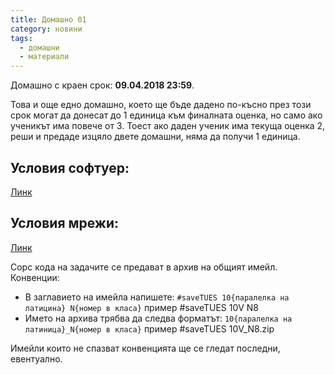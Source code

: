 ```yaml
---
title: Домашно 01
category: новини
tags:
  - домашни
  - материали
---
```


Домашно с краен срок: **09.04.2018 23:59**.

Това и още едно домашно, което ще бъде дадено по-късно през този срок могат да донесат до 1 единица към финалната оценка, но само ако ученикът има повече от 3.
Тоест ако даден ученик има текуща оценка 2, реши и предаде изцяло двете домашни, няма да получи 1 единица.

## Условия софтуер:

[Линк](https://docs.google.com/document/d/e/2PACX-1vQxtYjpFPLvngvCX_3yjkVCB4_rnv9DEwq4TnSrzASOwCwcgI22mG_LyVNROW1sBnykkG6dTyRdAqH0/pub)

## Условия мрежи:

[Линк](https://docs.google.com/document/d/e/2PACX-1vRrAyYLKHUoj0aajzciMin28e1GEbkHsIxBKl1MOKgA0F7Nd2gi9z4t47m1_Bavgrhqv4zD1lfVOgQ_/pub)

Сорс кода на задачите се предават в архив на общият имейл.
Конвенции:

* В заглавието на имейла напишете: `#saveTUES 10{паралелка на латицина} N{номер в класа}` пример #saveTUES 10V N8
* Името на архива трябва да следва форматът: `10{паралелка на латиница}_N{номер в класа}` пример #saveTUES 10V_N8.zip

Имейли които не спазват конвенцията ще се гледат последни, евентуално.
